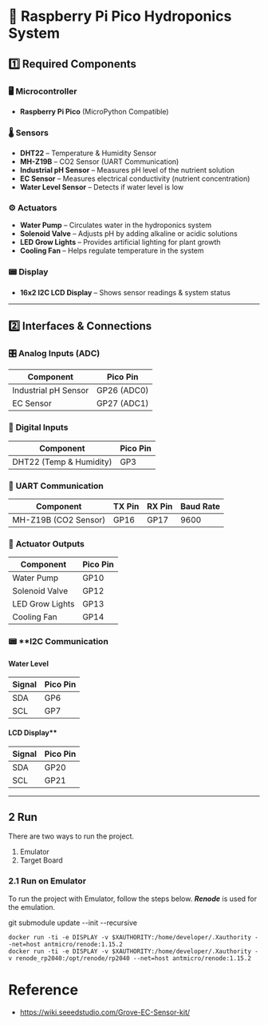 # 🌱 Raspberry Pi Pico Hydroponics System

## 1️⃣ Required Components

### 🖥️ Microcontroller

- **Raspberry Pi Pico** (MicroPython Compatible)

### 🌡️ Sensors

- **DHT22** – Temperature & Humidity Sensor
- **MH-Z19B** – CO2 Sensor (UART Communication)
- **Industrial pH Sensor** – Measures pH level of the nutrient solution
- **EC Sensor** – Measures electrical conductivity (nutrient concentration)
- **Water Level Sensor** – Detects if water level is low

### ⚙️ Actuators

- **Water Pump** – Circulates water in the hydroponics system
- **Solenoid Valve** – Adjusts pH by adding alkaline or acidic solutions
- **LED Grow Lights** – Provides artificial lighting for plant growth
- **Cooling Fan** – Helps regulate temperature in the system

### 📟 Display

- **16x2 I2C LCD Display** – Shows sensor readings & system status

---

## 2️⃣ Interfaces & Connections

### 🎛️ **Analog Inputs (ADC)**

| Component            | Pico Pin    |
| -------------------- | ----------- |
| Industrial pH Sensor | GP26 (ADC0) |
| EC Sensor            | GP27 (ADC1) |

### 📡 **Digital Inputs**

| Component               | Pico Pin |
| ----------------------- | -------- |
| DHT22 (Temp & Humidity) | GP3      |

### 🔗 **UART Communication**

| Component            | TX Pin | RX Pin | Baud Rate |
| -------------------- | ------ | ------ | --------- |
| MH-Z19B (CO2 Sensor) | GP16   | GP17   | 9600      |

### 🔌 **Actuator Outputs**

| Component       | Pico Pin |
| --------------- | -------- |
| Water Pump      | GP10     |
| Solenoid Valve  | GP12     |
| LED Grow Lights | GP13     |
| Cooling Fan     | GP14     |

### 📟 **I2C Communication 
#### **Water Level**
| Signal | Pico Pin |
| ------ | -------- |
| SDA    | GP6    |
| SCL    | GP7     |


#### LCD Display**
| Signal | Pico Pin |
| ------ | -------- |
| SDA    | GP20     |
| SCL    | GP21     |

---

## 2 Run
There are two ways to run the project.
1. Emulator
2. Target Board


### 2.1 Run on Emulator


To run the project with Emulator, follow the steps below.
_**Renode**_ is used for the emulation.

git submodule update --init --recursive

```
docker run -ti -e DISPLAY -v $XAUTHORITY:/home/developer/.Xauthority --net=host antmicro/renode:1.15.2
docker run -ti -e DISPLAY -v $XAUTHORITY:/home/developer/.Xauthority -v renode_rp2040:/opt/renode/rp2040 --net=host antmicro/renode:1.15.2
```


# Reference
- https://wiki.seeedstudio.com/Grove-EC-Sensor-kit/